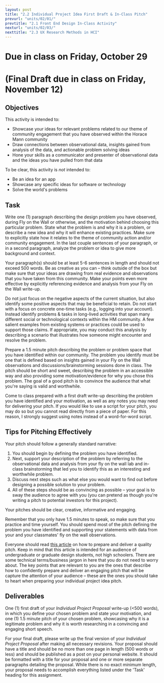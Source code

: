```yaml
---
layout: post
title: "2.2 Individual Project Idea First Draft & In-Class Pitch"
prevurl: "units/02/01/"
prevtitle: "2.1 Front End Design In-Class Activity"
nexturl: "units/02/03/"
nexttitle: "2.3 UX Research Methods in HCI"
---
```


# Due in class on Friday, October 29 
# (Final Draft due in class on Friday, November 12)

## Objectives
This activity is intended to:
  * Showcase your ideas for relevant problems related to our theme of community engagement that you have observed within the Horace Mann community
  * Draw connections between observational data, insights gained from analysis of the data, and actionable problem solving ideas
  * Hone your skills as a communicator and presenter of observational data and the ideas you have pulled from that data

To be clear, this activity is _not_ intended to:
  * Be an idea for an app
  * Showcase any specific ideas for software or technology
  * Solve the world's problems

## Task
Write one (1) paragraph describing the design problem you have observed, during Fly on the Wall or otherwise, and the motivation behind choosing this particular problem. State what the problem is and why it is a problem, or describe a new idea and why it will enhance existing practices. Make sure to explicitly state how it relates to the theme of community action and/or community engagement. In the last couple sentences of your paragraph, or in a second paragraph, analyze the problem or idea to give more background and context. 

Your paragraph(s) should be at least 5-6 sentences in length and should not exceed 500 words. Be as creative as you can – think outside of the box but make sure that your ideas are drawing from real evidence and observations that you have taken from this community. Make your points even more effective by explicitly referencing evidence and analysis from your Fly on the Wall write-up.

Do not just focus on the negative aspects of the current situation, but also identify some positive aspects that may be beneficial to retain. Do not start with a focus on concrete one-time tasks (e.g., logging into your account). Instead identify problems & tasks in long-lived activities that span many different social or technological contexts within the HM community. A few salient examples from existing systems or practices could be used to support those claims. If appropriate, you may conduct this analysis by describing a scenario that illustrates how someone might encounter and resolve the problem.

Prepare a 1.5 minute pitch describing the problem or problem space that you have identified within our community. The problem you identify must be one that is defined based on insights gained in your Fly on the Wall observations and discussions/brainstorming sessions done in class. The pitch should be short and sweet, describing the problem in an accessible way and also providing some motivation/evidence for why you chose this problem. The goal of a good pitch is to convince the audience that what you're saying is valid and worthwhile.

Come to class prepared with a first draft write-up describing the problem you have identified and your motivation, as well as any notes you may need for delivering your pitch. If you would like to use a script for your pitch, you may do so but you cannot read directly from a piece of paper. For this reason, I strongly suggest using notes instead of a word-for-word script. 

## Tips for Pitching Effectively
Your pitch should follow a generally standard narrative: 

 1. You should begin by defining the problem you have identified. 
 2. Next, support your description of the problem by referring to the observational data and analysis from your fly on the wall lab and in-class brainstorming that led you to identify this as an interesting and worthwhile problem. 
 3. Discuss next steps such as what else you would want to find out before designing a possible solution to your problem.
 4. All of these steps should be as convincing as possible – your goal is to sway the audience to agree with you (you can pretend as though you're writing a pitch to potential investors for this project).

Your pitches should be clear, creative, informative and engaging. 

Remember that you only have 1.5 minutes to speak, so make sure that you practice and time yourself. You should spend most of the pitch defining the problem you have identified and supporting your statements with data from your and your classmates' fly on the wall observations.

Everyone should read [this article](https://deardesignstudent.com/how-to-pitch-a-project-4a391f7cf3b3) on how to prepare and deliver a quality pitch. Keep in mind that this article is intended for an audience of undergraduate or graduate design students, not high schoolers. There are some technical terms/business jargon in here that you do not need to worry about. The key points that are relevant to you are the ones that describe how to confidently prepare and deliver an engaging pitch that will be capture the attention of your audience – these are the ones you should take to heart when preparing your individual project idea pitch.

## Deliverables
One (1) first draft of your _Individual Project Proposal_ write-up (<500 words), in which you define your chosen problem and state your motivation, and one (1) 1.5 minute pitch of your chosen problem, showcasing why it is a legitimate problem and why it is worth researching in a convincing and engaging short speech.

For your final draft, please write up the final version of your _Individual Project Proposal_ after making all necessary revisions. Your proposal should have a title and should be no more than one page in length (500 words or less) and should be published as a post on your personal website. It should be formatted with a title for your proposal and one or more separate paragraphs detailing the proposal. While there is no exact minimum length, your proposal needs to accomplish everything listed under the 'Task' heading for this assignment.
